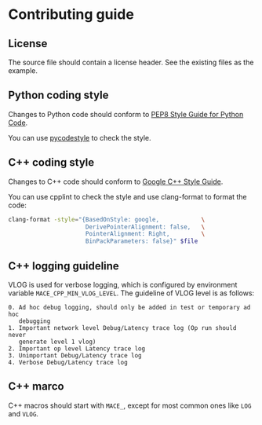 Contributing guide
==================

License
-------

The source file should contain a license header. See the existing files
as the example.

Python coding style
-------------------

Changes to Python code should conform to [PEP8 Style Guide for Python
Code](https://www.python.org/dev/peps/pep-0008/).

You can use [pycodestyle](ihttps://github.com/PyCQA/pycodestyle) to check the
style.

C++ coding style
----------------

Changes to C++ code should conform to [Google C++ Style
Guide](https://google.github.io/styleguide/cppguide.html).

You can use cpplint to check the style and use clang-format to format
the code:

```sh
clang-format -style="{BasedOnStyle: google,            \
                      DerivePointerAlignment: false,   \
                      PointerAlignment: Right,         \
                      BinPackParameters: false}" $file
```

C++ logging guideline
---------------------

VLOG is used for verbose logging, which is configured by environment variable
`MACE_CPP_MIN_VLOG_LEVEL`. The guideline of VLOG level is as follows:

```
0. Ad hoc debug logging, should only be added in test or temporary ad hoc
   debugging
1. Important network level Debug/Latency trace log (Op run should never
   generate level 1 vlog)
2. Important op level Latency trace log
3. Unimportant Debug/Latency trace log
4. Verbose Debug/Latency trace log
```

C++ marco
----------
C++ macros should start with `MACE_`, except for most common ones like `LOG`
and `VLOG`.
